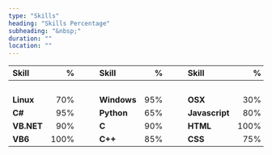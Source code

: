 ```yaml
---
type: "Skills"
heading: "Skills Percentage"
subheading: "&nbsp;"
duration: ""
location: ""
---
```

| **Skill** | **%** |   | **Skill** | **%** |   | **Skill**  | **%** |
|:--------------|----------:|---|:--------------|----------:|---|:---------------|----------:|
| &nbsp;&nbsp;&nbsp;&nbsp;&nbsp;&nbsp;&nbsp; | | &nbsp;&nbsp;&nbsp;&nbsp; | &nbsp;&nbsp;&nbsp;&nbsp;&nbsp;&nbsp;&nbsp;&nbsp; | | &nbsp;&nbsp;&nbsp;&nbsp; |  &nbsp;&nbsp;&nbsp;&nbsp;&nbsp;&nbsp;&nbsp; &nbsp;&nbsp;&nbsp;&nbsp; | |
| **Linux**     | 70%       |   | **Windows**   | 95%       |   | **OSX**        | 30%       |
| **C#**        | 95%       |   | **Python**    | 65%       |   | **Javascript** | 80%       |
| **VB.NET**    | 90%       |   | **C**         | 90%       |   | **HTML**       | 100%      |
| **VB6**       | 100%      |   | **C++**       | 85%       |   | **CSS**        | 75%       |
